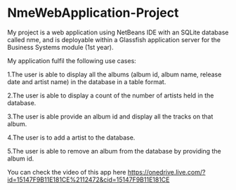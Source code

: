 # NmeWebApplication-Project
My project is a web application using NetBeans IDE with an SQLite database called nme, and is deployable within a Glassfish application server for the Business Systems module (1st year).

My application fulfil the following use cases:

1.The user is able to display all the albums (album id, album name, release date and artist name) in the database in a table format.

2.The user is able to display a count of the number of artists held in the database.

3.The user is able provide an album id and display all the tracks on that album.

4.The user is to add a artist to the database. 

5.The user is able to remove an album from the database by providing the album id.

You can check the video of this app here https://onedrive.live.com/?id=15147F9B11E181CE%2112472&cid=15147F9B11E181CE
